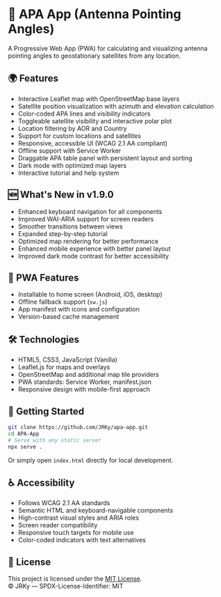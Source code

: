 # 📡 APA App (Antenna Pointing Angles)

A Progressive Web App (PWA) for calculating and visualizing antenna pointing angles to geostationary satellites from any location.

## 🌍 Features

- Interactive Leaflet map with OpenStreetMap base layers  
- Satellite position visualization with azimuth and elevation calculation  
- Color-coded APA lines and visibility indicators  
- Toggleable satellite visibility and interactive polar plot  
- Location filtering by AOR and Country  
- Support for custom locations and satellites  
- Responsive, accessible UI (WCAG 2.1 AA compliant)  
- Offline support with Service Worker  
- Draggable APA table panel with persistent layout and sorting  
- Dark mode with optimized map layers  
- Interactive tutorial and help system  

## 🆕 What's New in v1.9.0

- Enhanced keyboard navigation for all components  
- Improved WAI-ARIA support for screen readers  
- Smoother transitions between views  
- Expanded step-by-step tutorial  
- Optimized map rendering for better performance  
- Enhanced mobile experience with better panel layout  
- Improved dark mode contrast for better accessibility  

## 📱 PWA Features

- Installable to home screen (Android, iOS, desktop)  
- Offline fallback support (`sw.js`)  
- App manifest with icons and configuration  
- Version-based cache management  

## 🛠️ Technologies

- HTML5, CSS3, JavaScript (Vanilla)  
- Leaflet.js for maps and overlays  
- OpenStreetMap and additional map tile providers  
- PWA standards: Service Worker, manifest.json  
- Responsive design with mobile-first approach  

## 🚀 Getting Started

```bash
git clone https://github.com/JRKy/apa-app.git
cd APA-App
# Serve with any static server
npx serve .
```

Or simply open `index.html` directly for local development.

## ♿ Accessibility

- Follows WCAG 2.1 AA standards  
- Semantic HTML and keyboard-navigable components  
- High-contrast visual styles and ARIA roles  
- Screen reader compatibility  
- Responsive touch targets for mobile use  
- Color-coded indicators with text alternatives  

## 📄 License

This project is licensed under the [MIT License](https://github.com/JRKy/apa-app/blob/main/LICENSE).  
© JRKy — SPDX-License-Identifier: MIT
